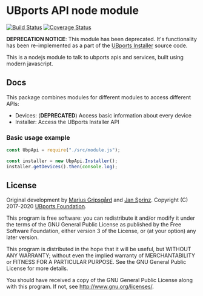 # UBports API node module

[![Build Status](https://travis-ci.org/ubports/ubports-api-node-module.svg?branch=master)](https://travis-ci.org/ubports/ubports-api-node-module) [![Coverage Status](https://coveralls.io/repos/github/ubports/ubports-api-node-module/badge.svg?branch=master)](https://coveralls.io/github/ubports/ubports-api-node-module?branch=master)

**DEPRECATION NOTICE**: This module has been deprecated. It's functionality has been re-implemented as a part of the [UBports Installer](https://github.com/ubports/ubports-installer/) source code.

This is a nodejs module to talk to ubports apis and services, built using modern javascript.

## Docs

This package combines modules for different modules to access different APIs:

- Devices: (**DEPRECATED**) Access basic information about every device
- Installer: Access the UBports Installer API

### Basic usage example

```javascript
const UbpApi = require("./src/module.js");

const installer = new UbpApi.Installer();
installer.getDevices().then(console.log);
```

## License

Original development by [Marius Gripsgård](http://mariogrip.com/) and [Jan Sprinz](https://spri.nz). Copyright (C) 2017-2020 [UBports Foundation](https://ubports.com).

This program is free software: you can redistribute it and/or modify it under the terms of the GNU General Public License as published by the Free Software Foundation, either version 3 of the License, or (at your option) any later version.

This program is distributed in the hope that it will be useful, but WITHOUT ANY WARRANTY; without even the implied warranty of MERCHANTABILITY or FITNESS FOR A PARTICULAR PURPOSE. See the GNU General Public License for more details.

You should have received a copy of the GNU General Public License along with this program. If not, see <http://www.gnu.org/licenses/>.
